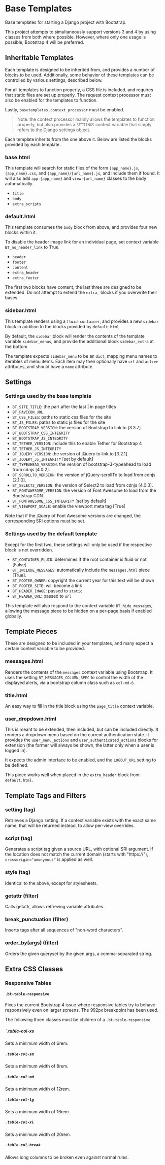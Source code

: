 # Base Templates
Base templates for starting a Django project with Bootstrap.

This project attempts to simultaneously support versions 3 and 4 by using
classes from both where possible. However, where only one usage is possible,
Bootstrap 4 will be preferred.

## Inheritable Templates

Each template is designed to be inherited from, and provides a number of
blocks to be used. Additionally, some behavior of these templates can be
controlled by various settings, described below.

For all templates to function properly, a CSS file is included, and requires
that static files are set up properly. The request context processor must also
be enabled for the templates to function.

Lastly, `basetemplates.context_processor` must be enabled.

> Note: the context processor mainly allows the templates to function properly,
> but also provides a `SETTINGS` context variable that simply refers to the
> Django settings object.

Each template inherits from the one above it. Below are listed the blocks
provided by each template.

### base.html

This template will search for static files of the form `{app_name}.js`,
`{app_name}.css`, and `{app_name}/{url_name}.js`, and include them if found.
It will also add `app-{app_name}` and `view-{url_name}` classes to the body
automatically.

- `title`
- `body`
- `extra_scripts`

### default.html

This template consumes the `body` block from above, and provides four new
blocks within it.

To disable the header image link for an individual page, set context variable
`BT_no_header_link` to True.

- `header`
- `footer`
- `content`
- `extra_header`
- `extra_footer`

The first two blocks have content, the last three are designed to be extended.
Do not attempt to extend the `extra_` blocks if you overwrite their bases.

### sidebar.html

This template renders using a `fluid-container`, and provides a new `sidebar`
block in addition to the blocks provided by `default.html`

By default, the `sidebar` block will render the contents of the template
variable `sidebar_menus`, and provide the additional block `sidebar_extra`
at the bottom.

The template expects `sidebar_menu` to be an `dict`, mapping menu names to
iterables of menu items. Each item may then optionally have `url` and
`active` attributes, and should have a `name` attribute.

## Settings

### Settings used by the base template

- `BT_SITE_TITLE`: the part after the last | in page titles
- `BT_FAVICON_URL`
- `BT_CSS_FILES`: paths to static css files for the site
- `BT_JS_FILES`: paths to static js files for the site
- `BT_BOOTSTRAP_VERSION`: the version of Bootstrap to link to [3.3.7].
- `BT_BOOTSTRAP_CSS_INTEGRITY`
- `BT_BOOTSTRAP_JS_INTEGRITY`
- `BT_TETHER_VERSION`: include this to enable Tether for Bootstrap 4
- `BT_TETHER_JS_INTEGRITY`
- `BT_JQUERY_VERSION`: the version of jQuery to link to [3.2.1].
- `BT_JQUERY_JS_INTEGRITY` [set by default]
- `BT_TYPEAHEAD_VERSION`: the version of bootstrap-3-typeahead to load from
  cdnjs [4.0.2].
- `BT_SCROLLTO_VERSION`: the version of jQuery-scrollTo to load from cdnjs
  [2.1.0].
- `BT_SELECT2_VERSION`: the version of Select2 to load from cdnjs [4.0.3].
- `BT_FONTAWESOME_VERSION`: the version of Font Awesome to load from the
  Bootstrap CDN.
- `BT_FONTAWESOME_CSS_INTEGRITY` [set by default]
- `BT_VIEWPORT_SCALE`: enable the viewport meta tag [True]

Note that if the jQuery of Font Awesome versions are changed, the corresponding
SRI options must be set.

### Settings used by the default template

Except for the first two, these settings will only be used if the respective
block is not overridden.

- `BT_CONTAINER_FLUID`: determines if the root container is fluid or not
  [False].
- `BT_INCLUDE_MESSAGES`: automatically include the `messages.html` piece
  [True].
- `BT_FOOTER_OWNER`: copyright the current year for this text will be shown
- `BT_FOOTER_SITE`: will become a link
- `BT_HEADER_IMAGE`: passed to `static`
- `BT_HEADER_URL`: passed to `url`

This template will also respond to the context variable `BT_hide_messages`,
allowing the message piece to be hidden on a per-page basis if enabled
globally.

## Template Pieces

These are designed to be included in your templates, and many expect
a certain context variable to be provided.

### messages.html

Renders the contents of the `messages` context variable using Bootstrap.
It uses the setting `BT_MESSAGES_COLUMN_SPEC` to control the width of the
displayed alerts, via a bootstrap column class such as `col-md-6`.

### title.html

An easy way to fill in the title block using the `page_title` context variable.

### user_dropdown.html

This is meant to be extended, then included, but can be included directly.
It renders a dropdown menu based on the current authentication state.
It provides the `user_menu_actions` and `user_authenticated_actions` blocks
for extension (the former will always be shown, the latter only when a user is
logged in).

It expects the admin interface to be enabled, and the `LOGOUT_URL` setting
to be defined.

This piece works well when placed in the `extra_header` block from
`default.html`.

## Template Tags and Filters

### setting (tag)

Retrieves a Django setting. If a context variable exists with the exact same
name, that will be returned instead, to allow per-view overrides.

### script (tag)

Generates a script tag given a source URL, with optional SRI argument.
If the location does not match the current domain (starts with "https://"),
`crossorigin="anonymous"` is applied as well.

### style (tag)

Identical to the above, except for stylesheets.

### getattr (filter)

Calls getattr, allows retrieving variable attributes.

### break_punctuation (filter)

Inserts <wbr> tags after all sequences of "non-word characters".

### order_by(args) (filter)

Orders the given queryset by the given args, a comma-separated string.

## Extra CSS Classes

### Responsive Tables

#### `.bt-table-responsive`

Fixes the current Bootstrap 4 issue where responsive tables try to behave
responsively even on larger screens. The 992px breakpoint has been used.

The following three classes must be children of a `.bt-table-responsive`

##### `.table-col-xs

Sets a minimum width of 6rem.

##### `.table-col-sm`

Sets a minimum width of 8rem.

##### `.table-col-md`

Sets a minimum width of 12rem.

##### `.table-col-lg`

Sets a minimum width of 16rem.

##### `.table-col-xl`

Sets a minimum width of 20rem.

##### `.table-col-break`

Allows long columns to be broken even against normal rules.
